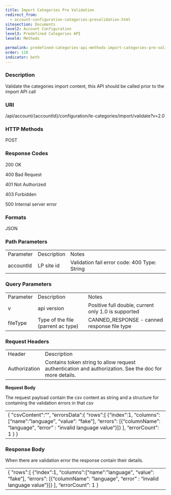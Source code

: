 ```yaml
---
title: Import Categories Pre Validation
redirect_from:
  - account-configuration-categories-prevalidation.html
sitesection: Documents
level2: Account Configuration
level3: Predefined Categories API
level4: Methods

permalink: predefined-categories-api-methods-import-categories-pre-validation.html
order: 110
indicator: both
---
```


### Description

Validate the categories import content, this API should be called prior to the import API call

### URI

/api/account/{accountId}/configuration/le-categories/import/validate?v=2.0

### HTTP Methods

POST

### Response Codes

200 OK

400 Bad Request

401 Not Authorized

403 Forbidden

500 Internal server error

### Formats

JSON

### Path Parameters

<table>
  <tr>
    <td>Parameter</td>
    <td>Description</td>
    <td>Notes</td>
  </tr>
  <tr>
    <td>accountId</td>
    <td>LP site id</td>
    <td>Validation fail error code: 400
Type: String </td>
  </tr>
</table>


### Query Parameters

<table>
  <tr>
    <td>Parameter</td>
    <td>Description</td>
    <td>Notes</td>
  </tr>
  <tr>
    <td>v</td>
    <td>api version</td>
    <td>Positive full double, current only 1.0 is supported</td>
  </tr>
  <tr>
    <td>fileType</td>
    <td>Type of the file (parrent ac type)</td>
    <td>CANNED_RESPONSE - canned response file type</td>
  </tr>
</table>


### Request Headers

<table>
  <tr>
    <td>Header</td>
    <td>Description</td>
  </tr>
  <tr>
    <td>Authorization</td>
    <td>Contains token string to allow request authentication and authorization. See the doc for more details.</td>
  </tr>
</table>


**Request Body**

The request payload contain the csv content as string and a structure for containing the validation errors in that csv

<table>
  <tr>
    <td>{
   "csvContent":””,
   “errorsData”:{
                           “rows”:[
                                          {“index”:1, “columns”:[“name”:”language”, “value”: “fake”], “errors”: [{“columnName”: “language”, “error” : “invalid language value”}]}
                                      ],
                            “errorCount”: 1
                        }
}</td>
  </tr>
</table>


### Response Body

When there are validation error the response contain their details.

<table>
  <tr>
    <td>{
   "rows":[
                {“index”:1, “columns”:[“name”:”language”, “value”: “fake”], “errors”: [{“columnName”: “language”, “error” : “invalid language value”}]}
              ],
    “errorCount”: 1
}</td>
  </tr>
</table>
